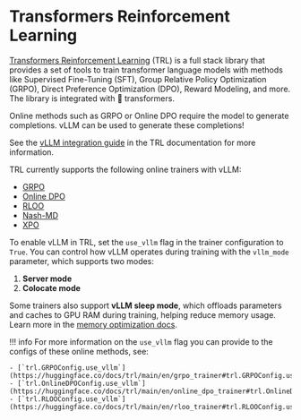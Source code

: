 # Transformers Reinforcement Learning

[Transformers Reinforcement Learning](https://huggingface.co/docs/trl) (TRL) is a full stack library that provides a set of tools to train transformer language models with methods like Supervised Fine-Tuning (SFT), Group Relative Policy Optimization (GRPO), Direct Preference Optimization (DPO), Reward Modeling, and more. The library is integrated with 🤗 transformers.

Online methods such as GRPO or Online DPO require the model to generate completions. vLLM can be used to generate these completions!

See the [vLLM integration guide](https://huggingface.co/docs/trl/main/en/vllm_integration) in the TRL documentation for more information.

TRL currently supports the following online trainers with vLLM:

- [GRPO](https://huggingface.co/docs/trl/main/en/grpo_trainer)
- [Online DPO](https://huggingface.co/docs/trl/main/en/online_dpo_trainer)
- [RLOO](https://huggingface.co/docs/trl/main/en/rloo_trainer)
- [Nash-MD](https://huggingface.co/docs/trl/main/en/nash_md_trainer)
- [XPO](https://huggingface.co/docs/trl/main/en/xpo_trainer)

To enable vLLM in TRL, set the `use_vllm` flag in the trainer configuration to `True`. You can control how vLLM operates during training with the `vllm_mode` parameter, which supports two modes:

1. **Server mode**
2. **Colocate mode**

Some trainers also support **vLLM sleep mode**, which offloads parameters and caches to GPU RAM during training, helping reduce memory usage. Learn more in the [memory optimization docs](https://huggingface.co/docs/trl/main/en/reducing_memory_usage#vllm-sleep-mode).


!!! info
    For more information on the `use_vllm` flag you can provide to the configs of these online methods, see:

    - [`trl.GRPOConfig.use_vllm`](https://huggingface.co/docs/trl/main/en/grpo_trainer#trl.GRPOConfig.use_vllm)
    - [`trl.OnlineDPOConfig.use_vllm`](https://huggingface.co/docs/trl/main/en/online_dpo_trainer#trl.OnlineDPOConfig.use_vllm)
    - [`trl.RLOOConfig.use_vllm`](https://huggingface.co/docs/trl/main/en/rloo_trainer#trl.RLOOConfig.use_vllm)

